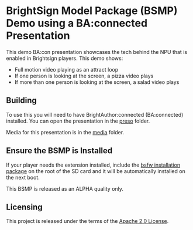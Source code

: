 # BrightSign Model Package (BSMP) Demo using a BA:connected Presentation

This demo BA:con presentation showcases the tech behind the NPU that is enabled in Brightsign players.  This demo shows:

- Full motion video playing as an attract loop
- If one person is looking at the screen, a pizza video plays
- If more than one person is looking at the screen, a salad video plays

## Building 

To use this you will need to have BrightAuthor:connected (BA:connected) installed.  You can open the presentation in the [preso](./preso/) folder.

Media for this presentation is in the [media](./media) folder.

## Ensure the BSMP is Installed

If your player needs the extension installed, include the [bsfw installation package](./bsfw/cobra-standalone-npu_gaze-0.1.3-alpha.bsfw) on the root of the SD card and it will be automatically installed on the next boot.

This BSMP is released as an ALPHA quality only.  


## Licensing

This project is released under the terms of the [Apache 2.0 License](./LICENSE.txt).

